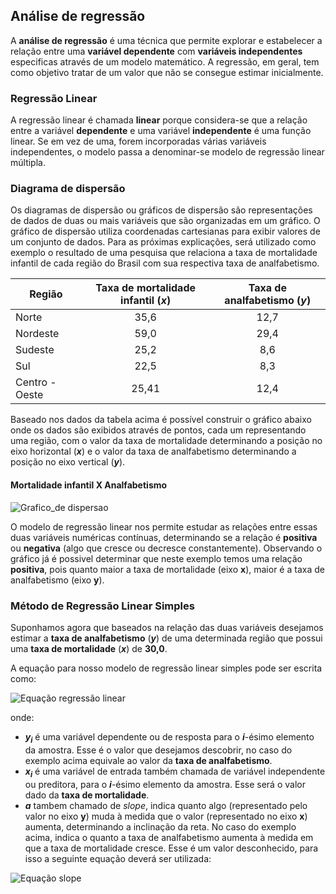 ## Análise de regressão

A **análise de regressão** é uma técnica que permite explorar e estabelecer a relação entre uma **variável dependente** com **variáveis independentes** especificas através de um modelo matemático.
A regressão, em geral, tem como objetivo tratar de um valor que não se consegue estimar inicialmente.

### Regressão Linear

A regressão linear é chamada **linear** porque considera-se que a relação entre a variável **dependente**  e uma variável **independente** é uma função linear. Se em vez de uma, forem incorporadas várias variáveis independentes, o modelo passa a denominar-se modelo de regressão linear múltipla.

### Diagrama de dispersão

Os diagramas de dispersão ou gráficos de dispersão são representações de dados de duas ou mais variáveis que são organizadas em um gráfico. O gráfico de dispersão utiliza coordenadas cartesianas para exibir valores de um conjunto de dados.
Para as próximas explicações, será utilizado como exemplo o resultado de uma pesquisa que relaciona a taxa de mortalidade infantil de cada região do Brasil com sua respectiva taxa de analfabetismo.


| Região         | Taxa de mortalidade  infantil (_x_) | Taxa de  analfabetismo (_y_) |
|----------------|:-----------------------------------:|:----------------------------:|
| Norte          |                35,6                 |              12,7            |
| Nordeste       |                59,0                 |              29,4            |
| Sudeste        |                25,2                 |               8,6            |
| Sul            |                22,5                 |               8,3            |
| Centro - Oeste |               25,41                 |              12,4            |


Baseado nos dados da tabela acima é possível construir o gráfico abaixo onde os dados são exibidos através de pontos, cada um representando uma região, com o valor da taxa de mortalidade determinando a posição no eixo horizontal (**_x_**) e o valor da taxa de analfabetismo determinando a posição no eixo vertical (**_y_**).

#### Mortalidade infantil X Analfabetismo
![Grafico_de dispersao](https://github.com/leofernandes87/Analise-de-dados/blob/master/imagens/grafico_disp.svg)

O modelo de regressão linear nos permite estudar as relações entre essas duas variáveis numéricas contínuas, determinando se a relação é **positiva** ou **negativa** (algo que cresce ou decresce constantemente).
Observando o gráfico já é possivel determinar que neste exemplo temos uma relação **positiva**, pois quanto maior a taxa de mortalidade (eixo **x**), maior é a taxa de analfabetismo (eixo **y**).

### Método de Regressão Linear Simples

Suponhamos agora que baseados na relação das duas variáveis desejamos estimar a **taxa de analfabetismo** (**_y_**) de uma determinada região que possui uma **taxa de mortalidade** (**_x_**) de **30,0**.

A equação para nosso modelo de regressão linear simples pode ser escrita como:

![Equação regressão linear](https://github.com/leofernandes87/Analise-de-dados/blob/master/imagens/equation_reg_linear.svg)

onde:
- **_y_<sub>_i_</sub>** é uma variável dependente ou de resposta para o **_i_**-ésimo elemento da amostra. Esse é o valor que desejamos descobrir, no caso do exemplo acima equivale ao valor da **taxa de analfabetismo**.
- **_x_<sub>_i_</sub>** é uma variável de entrada também chamada de variável independente ou preditora, para o **_i_**-ésimo elemento da amostra. Esse será o valor dado da **taxa de mortalidade**.
- **_a_** tambem chamado de *slope*, indica quanto algo (representado pelo valor no eixo **y**) muda à medida que o valor (representado no eixo **x**) aumenta, determinando a inclinação da reta. No caso do exemplo acima, indica o quanto a taxa de analfabetismo aumenta à medida em que a taxa de mortalidade cresce. Esse é um valor desconhecido, para isso a seguinte equação deverá ser utilizada:

![Equação slope](https://github.com/leofernandes87/Analise-de-dados/blob/master/imagens/equation_slope.svg)
